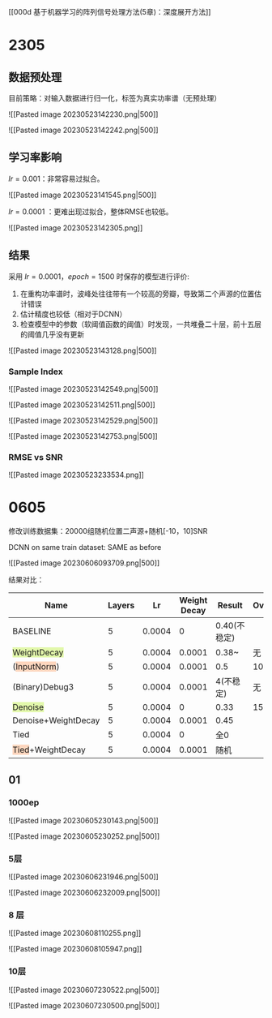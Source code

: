 [[000d 基于机器学习的阵列信号处理方法(5章)：深度展开方法]]

# 2305

## 数据预处理

目前策略：对输入数据进行归一化，标签为真实功率谱（无预处理）

![[Pasted image 20230523142230.png|500]]

![[Pasted image 20230523142242.png|500]]

## 学习率影响

$lr=0.001$：非常容易过拟合。

![[Pasted image 20230523141545.png|500]]

$lr=0.0001$ ：更难出现过拟合，整体RMSE也较低。

![[Pasted image 20230523142305.png]]

## 结果

采用 $lr=0.0001$，$epoch=1500$ 时保存的模型进行评价:
1. 在重构功率谱时，波峰处往往带有一个较高的旁瓣，导致第二个声源的位置估计错误
2. 估计精度也较低（相对于DCNN）
3. 检查模型中的参数（软阈值函数的阈值）时发现，一共堆叠二十层，前十五层的阈值几乎没有更新

![[Pasted image 20230523143128.png|500]]

### Sample Index

![[Pasted image 20230523142549.png|500]]

![[Pasted image 20230523142511.png|500]]

![[Pasted image 20230523142529.png|500]]

![[Pasted image 20230523142753.png|500]]

### RMSE vs SNR

![[Pasted image 20230523233534.png]]


# 0605

修改训练数据集：20000组随机位置二声源+随机\[-10，10\]SNR

DCNN on same train dataset: SAME as before

![[Pasted image 20230606093709.png|500]]

结果对比：

| Name                                                                       | Layers | Lr     | Weight Decay | Result       | OverFitting |
| -------------------------------------------------------------------------- | ------ | ------ | ------------ | ------------ | ----------- |
| BASELINE                                                                   | 5      | 0.0004 | 0            | 0.40(不稳定) |             |
| <span style="background:rgba(205, 244, 105, 0.55)">WeightDecay</span>      | 5      | 0.0004 | 0.0001       | 0.38~        | 无          |
| (<span style="background:rgba(255, 183, 139, 0.55)">InputNorm</span>)      | 5      | 0.0004 | 0.0001       | 0.5          | 100ep       |
| (Binary)Debug3                                                             | 5      | 0.0004 | 0.0001       | 4(不稳定)    | 无          |
| <span style="background:rgba(205, 244, 105, 0.55)">Denoise</span>          | 5      | 0.0004 | 0            | 0.33         | 150         |
| Denoise+WeightDecay                                                        | 5      | 0.0004 | 0.0001       | 0.45         |             |
| Tied                                                                       | 5      | 0.0004 | 0            | 全0          |             |
| <span style="background:rgba(255, 183, 139, 0.55)">Tied</span>+WeightDecay | 5      | 0.0004 | 0.0001       | 随机         |             |


## 01

### 1000ep 

![[Pasted image 20230605230143.png|500]]

![[Pasted image 20230605230252.png|500]]

### 5层

![[Pasted image 20230606231946.png|500]]

![[Pasted image 20230606232009.png|500]]

### 8 层

![[Pasted image 20230608110255.png]]

![[Pasted image 20230608105947.png]]


### 10层

![[Pasted image 20230607230522.png|500]]

![[Pasted image 20230607230500.png|500]]

